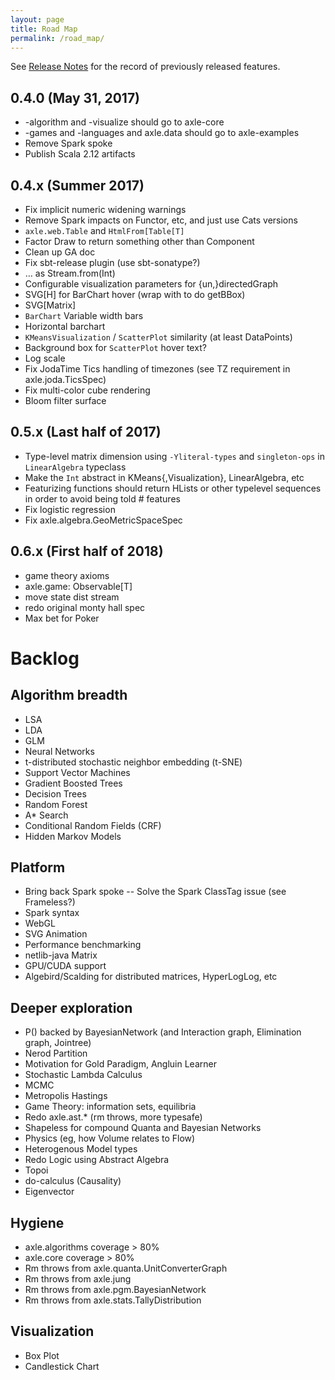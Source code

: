 ```yaml
---
layout: page
title: Road Map
permalink: /road_map/
---
```


See [Release Notes](/release_notes/) for the record of previously released features.

## 0.4.0 (May 31, 2017)
* -algorithm and -visualize should go to axle-core
* -games and -languages and axle.data should go to axle-examples
* Remove Spark spoke
* Publish Scala 2.12 artifacts

## 0.4.x (Summer 2017)
* Fix implicit numeric widening warnings
* Remove Spark impacts on Functor, etc, and just use Cats versions
* `axle.web.Table` and `HtmlFrom[Table[T]`
* Factor Draw to return something other than Component
* Clean up GA doc
* Fix sbt-release plugin (use sbt-sonatype?)
* … as Stream.from(Int)
* Configurable visualization parameters for {un,}directedGraph
* SVG[H] for BarChart hover (wrap with <g> to do getBBox)
* SVG[Matrix]
* `BarChart` Variable width bars
* Horizontal barchart
* `KMeansVisualization` / `ScatterPlot` similarity (at least DataPoints)
* Background box for `ScatterPlot` hover text?
* Log scale
* Fix JodaTime Tics handling of timezones (see TZ requirement in axle.joda.TicsSpec)
* Fix multi-color cube rendering
* Bloom filter surface

## 0.5.x (Last half of 2017)
* Type-level matrix dimension using `-Yliteral-types` and `singleton-ops` in `LinearAlgebra` typeclass
* Make the `Int` abstract in KMeans{,Visualization}, LinearAlgebra, etc
* Featurizing functions should return HLists or other typelevel sequences in order to avoid being told # features
* Fix logistic regression
* Fix axle.algebra.GeoMetricSpaceSpec

## 0.6.x (First half of 2018)
* game theory axioms
* axle.game: Observable[T]
* move state dist stream
* redo original monty hall spec
* Max bet for Poker

# Backlog

## Algorithm breadth
* LSA
* LDA
* GLM
* Neural Networks
* t-distributed stochastic neighbor embedding (t-SNE)
* Support Vector Machines
* Gradient Boosted Trees
* Decision Trees
* Random Forest
* A* Search
* Conditional Random Fields (CRF)
* Hidden Markov Models

## Platform
* Bring back Spark spoke -- Solve the Spark ClassTag issue (see Frameless?)
* Spark syntax
* WebGL
* SVG Animation
* Performance benchmarking
* netlib-java Matrix
* GPU/CUDA support
* Algebird/Scalding for distributed matrices, HyperLogLog, etc

## Deeper exploration
* P() backed by BayesianNetwork (and Interaction graph, Elimination graph, Jointree)
* Nerod Partition
* Motivation for Gold Paradigm, Angluin Learner
* Stochastic Lambda Calculus
* MCMC
* Metropolis Hastings
* Game Theory: information sets, equilibria
* Redo axle.ast.* (rm throws, more typesafe)
* Shapeless for compound Quanta and Bayesian Networks
* Physics (eg, how Volume relates to Flow)
* Heterogenous Model types
* Redo Logic using Abstract Algebra
* Topoi
* do-calculus (Causality)
* Eigenvector

## Hygiene
* axle.algorithms coverage > 80%
* axle.core coverage > 80%
* Rm throws from axle.quanta.UnitConverterGraph
* Rm throws from axle.jung
* Rm throws from axle.pgm.BayesianNetwork
* Rm throws from axle.stats.TallyDistribution

## Visualization
* Box Plot
* Candlestick Chart

